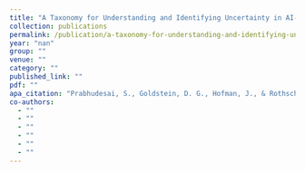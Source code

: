 ```yaml
---
title: "A Taxonomy for Understanding and Identifying Uncertainty in AI-Generated Responses"
collection: publications
permalink: /publication/a-taxonomy-for-understanding-and-identifying-uncertainty-in-ai-generated-respons
year: "nan"
group: ""
venue: ""
category: ""
published_link: ""
pdf: ""
apa_citation: "Prabhudesai, S., Goldstein, D. G., Hofman, J., & Rothschild, D. M. (2024). A Taxonomy for Understanding and Identifying Uncertainty in AI-Generated Responses. SSRN Electronic Journal. https://doi.org/10.2139/ssrn.4836380"
co-authors:
  - ""
  - ""
  - ""
  - ""
  - ""
  - ""
---
```

